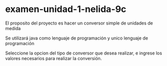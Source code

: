 # examen-unidad-1-nelida-9c

El proposito del proyecto es hacer un conversor simple de unidades de medida

Se utilizará java como lenguaje de programación y unico lenguaje de programación

Seleccione la opcion del tipo de conversor que desea realizar, e ingrese los valores necesarios para realizar la conversión.